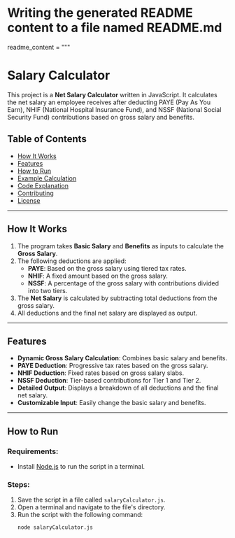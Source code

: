 # Writing the generated README content to a file named README.md

readme_content = """
# Salary Calculator

This project is a **Net Salary Calculator** written in JavaScript. It calculates the net salary an employee receives after deducting PAYE (Pay As You Earn), NHIF (National Hospital Insurance Fund), and NSSF (National Social Security Fund) contributions based on gross salary and benefits.

## Table of Contents
- [How It Works](#how-it-works)
- [Features](#features)
- [How to Run](#how-to-run)
- [Example Calculation](#example-calculation)
- [Code Explanation](#code-explanation)
- [Contributing](#contributing)
- [License](#license)

---

## How It Works
1. The program takes **Basic Salary** and **Benefits** as inputs to calculate the **Gross Salary**.
2. The following deductions are applied:
   - **PAYE**: Based on the gross salary using tiered tax rates.
   - **NHIF**: A fixed amount based on the gross salary.
   - **NSSF**: A percentage of the gross salary with contributions divided into two tiers.
3. The **Net Salary** is calculated by subtracting total deductions from the gross salary.
4. All deductions and the final net salary are displayed as output.

---

## Features
- **Dynamic Gross Salary Calculation**: Combines basic salary and benefits.
- **PAYE Deduction**: Progressive tax rates based on the gross salary.
- **NHIF Deduction**: Fixed rates based on gross salary slabs.
- **NSSF Deduction**: Tier-based contributions for Tier 1 and Tier 2.
- **Detailed Output**: Displays a breakdown of all deductions and the final net salary.
- **Customizable Input**: Easily change the basic salary and benefits.

---

## How to Run
### Requirements:
- Install [Node.js](https://nodejs.org/) to run the script in a terminal.

### Steps:
1. Save the script in a file called `salaryCalculator.js`.
2. Open a terminal and navigate to the file's directory.
3. Run the script with the following command:
   ```bash
   node salaryCalculator.js

